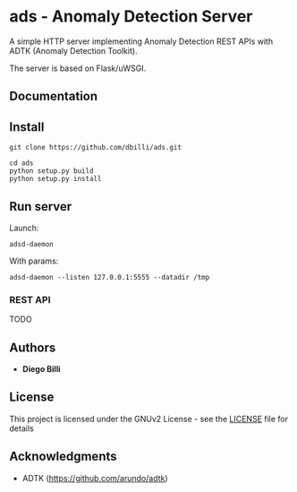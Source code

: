 # ads - Anomaly Detection Server

A simple HTTP server implementing Anomaly Detection REST APIs with ADTK (Anomaly Detection Toolkit).

The server is based on Flask/uWSGI.

## Documentation

## Install

    git clone https://github.com/dbilli/ads.git
    
    cd ads
    python setup.py build
    python setup.py install


## Run server

Launch:

    adsd-daemon

With params:

    adsd-daemon --listen 127.0.0.1:5555 --datadir /tmp

### REST API

TODO

## Authors

* **Diego Billi**

## License

This project is licensed under the GNUv2 License - see the [LICENSE](LICENSE) file for details

## Acknowledgments

* ADTK (https://github.com/arundo/adtk)
